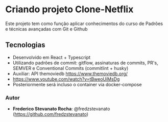 # Criando projeto Clone-Netflix

Este projeto tem como função aplicar conhecimentos do curso de Padrões e técnicas
avançadas com Git e Github

## Tecnologias

* Desenvolvido em React + Typescript
* Utilizando padrões de commit: gitflow, assinaturas de commits, PR's, SEMVER e
  Conventional Commits (commitlint + husky)
* Auxiliar: API themoviedb https://www.themoviedb.org/
* https://www.youtube.com/watch?v=tBweoUiMsDg
* Posteriormente será incluso o container via docker-compose

### Autor

* **Frederico Stevanato Rocha**: @fredzstevanato (https://github.com/fredzstevanato)
